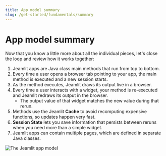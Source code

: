 ```yaml
---
title: App model summary
slug: /get-started/fundamentals/summary
---
```


# App model summary

Now that you know a little more about all the individual pieces, let's close
the loop and review how it works together:

1. Jeamlit apps are Java class main methods that run from top to bottom.
2. Every time a user opens a browser tab pointing to your app, the main method is executed and a new session starts.
3. As the method executes, Jeamlit draws its output live in a browser.
4. Every time a user interacts with a widget, your method is re-executed and Jeamlit redraws its output in the browser.
   - The output value of that widget matches the new value during that rerun.
5. Methods use the Jeamlit **Cache** to avoid recomputing expensive functions, so updates happen very fast.
6. **Session State** lets you save information that persists between reruns when you need more than a simple widget.
7. Jeamlit apps can contain multiple pages, which are defined in separate Java classes.

![The Jeamlit app model](/images/app_model.png)

